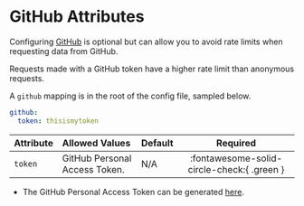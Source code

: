 # GitHub Attributes

Configuring [GitHub](https://github.com/) is optional but can allow you to avoid rate limits when requesting data from 
GitHub.

Requests made with a GitHub token have a higher rate limit than anonymous requests.

A `github` mapping is in the root of the config file, sampled below.

```yaml title="config.yml GitHub sample"
github:
  token: thisismytoken
```

| Attribute          | Allowed Values                | Default |                  Required                  |
|:-------------------|:------------------------------|:--------|:------------------------------------------:|
| `token`            | GitHub Personal Access Token. | N/A     | :fontawesome-solid-circle-check:{ .green } |

* The GitHub Personal Access Token can be generated [here](https://github.com/settings/tokens).
